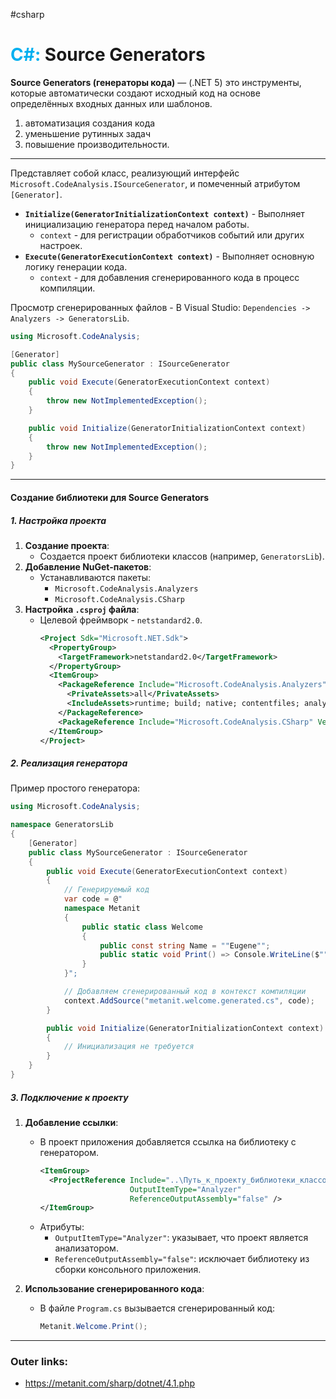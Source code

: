 #csharp
# <font color="#00b0f0">C#:</font> Source Generators


**Source Generators (генераторы кода)** — (.NET 5) это инструменты, которые автоматически создают исходный код на основе определённых входных данных или шаблонов. 
1. автоматизация создания кода
2. уменьшение рутинных задач
3. повышение производительности.


---
Представляет собой класс, реализующий интерфейс `Microsoft.CodeAnalysis.ISourceGenerator`, и помеченный атрибутом `[Generator]`.

- **`Initialize(GeneratorInitializationContext context)`** - Выполняет инициализацию генератора перед началом работы.
  - `context` - для регистрации обработчиков событий или других настроек.
- **`Execute(GeneratorExecutionContext context)`** - Выполняет основную логику генерации кода.
  - `context` - для добавления сгенерированного кода в процесс компиляции.

Просмотр сгенерированных файлов - В Visual Studio: `Dependencies -> Analyzers -> GeneratorsLib`.

```csharp
using Microsoft.CodeAnalysis;

[Generator]
public class MySourceGenerator : ISourceGenerator
{
    public void Execute(GeneratorExecutionContext context)
    {
        throw new NotImplementedException();
    }

    public void Initialize(GeneratorInitializationContext context)
    {
        throw new NotImplementedException();
    }
}
```

---
#### Создание библиотеки для Source Generators

##### **1. Настройка проекта**
1. **Создание проекта**:
   - Создается проект библиотеки классов (например, `GeneratorsLib`).
2. **Добавление NuGet-пакетов**:
   - Устанавливаются пакеты:
     - `Microsoft.CodeAnalysis.Analyzers`
     - `Microsoft.CodeAnalysis.CSharp`
3. **Настройка `.csproj` файла**:
   - Целевой фреймворк - `netstandard2.0`.
     ```xml
     <Project Sdk="Microsoft.NET.Sdk">
       <PropertyGroup>
         <TargetFramework>netstandard2.0</TargetFramework>
       </PropertyGroup>
       <ItemGroup>
         <PackageReference Include="Microsoft.CodeAnalysis.Analyzers" Version="3.3.3">
           <PrivateAssets>all</PrivateAssets>
           <IncludeAssets>runtime; build; native; contentfiles; analyzers; buildtransitive</IncludeAssets>
         </PackageReference>
         <PackageReference Include="Microsoft.CodeAnalysis.CSharp" Version="4.4.0" />
       </ItemGroup>
     </Project>
     ```

##### **2. Реализация генератора**
Пример простого генератора:
```csharp
using Microsoft.CodeAnalysis;

namespace GeneratorsLib
{
    [Generator]
    public class MySourceGenerator : ISourceGenerator
    {
        public void Execute(GeneratorExecutionContext context)
        {
            // Генерируемый код
            var code = @"
            namespace Metanit
            {
                public static class Welcome 
                {
                    public const string Name = ""Eugene"";
                    public static void Print() => Console.WriteLine($""Hello {Name}!"");
                }
            }";

            // Добавляем сгенерированный код в контекст компиляции
            context.AddSource("metanit.welcome.generated.cs", code);
        }

        public void Initialize(GeneratorInitializationContext context)
        {
            // Инициализация не требуется
        }
    }
}
```

##### **3. Подключение к проекту**
1. **Добавление ссылки**:
   - В проект приложения добавляется ссылка на библиотеку с генератором.
     ```xml
     <ItemGroup>
       <ProjectReference Include="..\Путь_к_проекту_библиотеки_классов\GeneratorsLib.csproj"
                         OutputItemType="Analyzer" 
                         ReferenceOutputAssembly="false" />
     </ItemGroup>
     ```
   - Атрибуты:
     - `OutputItemType="Analyzer"`: указывает, что проект является анализатором.
     - `ReferenceOutputAssembly="false"`: исключает библиотеку из сборки консольного приложения.

2. **Использование сгенерированного кода**:
   - В файле `Program.cs` вызывается сгенерированный код:
     ```csharp
     Metanit.Welcome.Print();
     ```

---
### Outer links:
- https://metanit.com/sharp/dotnet/4.1.php